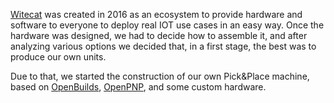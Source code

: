 [Witecat](https://whitecatboard.org) was created in 2016 as an ecosystem to provide hardware and software to everyone to deploy real IOT use cases in an easy way. Once the hardware was designed, we had to decide how to assemble it, and after analyzing various options we decided that, in a first stage, the best was to produce our own units.

Due to that, we started the construction of our own Pick&Place machine, based on [OpenBuilds](https://openbuilds.com), [OpenPNP](http://openpnp.org), and some custom hardware.
